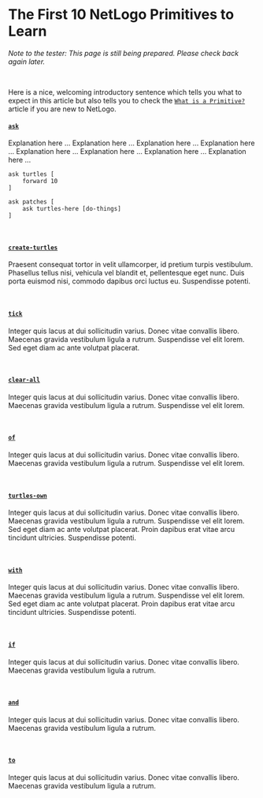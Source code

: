 # The First 10 NetLogo Primitives to Learn
_Note to the tester: This page is still being prepared. Please check back again later._

&nbsp;

Here is a nice, welcoming introductory sentence which tells you what to expect in this article but also tells you to check the [`What is a Primitive?`](/article/what-is-a-primitive) article if you are new to NetLogo.

#### [`ask`](/primitive/ask)
Explanation here ...  Explanation here ...  Explanation here ...  Explanation here ...  Explanation here ...  Explanation here ...  Explanation here ...  Explanation here ... 

```
ask turtles [
    forward 10
]

ask patches [
    ask turtles-here [do-things]
]
```

&nbsp;

#### [`create-turtles`](/primitive/create-turtles)

Praesent consequat tortor in velit ullamcorper, id pretium turpis vestibulum. Phasellus tellus nisi, vehicula vel blandit et, pellentesque eget nunc. Duis porta euismod nisi, commodo dapibus orci luctus eu. Suspendisse potenti.

&nbsp;

#### [`tick`](/primitive/tick)

Integer quis lacus at dui sollicitudin varius. Donec vitae convallis libero. Maecenas gravida vestibulum ligula a rutrum. Suspendisse vel elit lorem. Sed eget diam ac ante volutpat placerat. 

&nbsp;

#### [`clear-all`](/primitive/clear-all)

Integer quis lacus at dui sollicitudin varius. Donec vitae convallis libero. Maecenas gravida vestibulum ligula a rutrum. Suspendisse vel elit lorem. 

&nbsp;

#### [`of`](/primitive/of)

Integer quis lacus at dui sollicitudin varius. Donec vitae convallis libero. Maecenas gravida vestibulum ligula a rutrum. Suspendisse vel elit lorem. 

&nbsp;

#### [`turtles-own`](/primitive/turtles-own)

Integer quis lacus at dui sollicitudin varius. Donec vitae convallis libero. Maecenas gravida vestibulum ligula a rutrum. Suspendisse vel elit lorem. Sed eget diam ac ante volutpat placerat. Proin dapibus erat vitae arcu tincidunt ultricies. Suspendisse potenti.


&nbsp;

#### [`with`](/primitive/with)

Integer quis lacus at dui sollicitudin varius. Donec vitae convallis libero. Maecenas gravida vestibulum ligula a rutrum. Suspendisse vel elit lorem. Sed eget diam ac ante volutpat placerat. Proin dapibus erat vitae arcu tincidunt ultricies. Suspendisse potenti.

&nbsp;

#### [`if`](/primitive/if)

Integer quis lacus at dui sollicitudin varius. Donec vitae convallis libero. Maecenas gravida vestibulum ligula a rutrum. 

&nbsp;

#### [`and`](/primitive/and)

Integer quis lacus at dui sollicitudin varius. Donec vitae convallis libero. Maecenas gravida vestibulum ligula a rutrum. 

&nbsp;

#### [`to`](/primitive/to)

Integer quis lacus at dui sollicitudin varius. Donec vitae convallis libero. Maecenas gravida vestibulum ligula a rutrum. 
